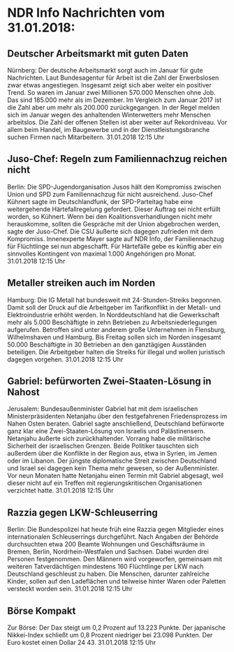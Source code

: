 # NDR Info Nachrichten vom 31.01.2018:


## Deutscher Arbeitsmarkt mit guten Daten
Nürnberg: Der deutsche Arbeitsmarkt sorgt auch im Januar für gute Nachrichten. Laut Bundesagentur für Arbeit ist die Zahl der Erwerbslosen zwar etwas angestiegen. Insgesamt zeigt sich aber weiter ein positiver Trend. So waren im Januar zwei Millionen 570.000 Menschen ohne Job. Das sind 185.000 mehr als im Dezember. Im Vergleich zum Januar 2017 ist die Zahl aber um mehr als 200.000 zurückgegangen. In der Regel melden sich im Januar wegen des anhaltenden Winterwetters mehr Menschen arbeitslos. Die Zahl der offenen Stellen ist aber weiter auf Rekordniveau. Vor allem beim Handel, im Baugewerbe und in der Dienstleistungsbranche suchen Firmen nach Mitarbeitern. 31.01.2018 12:15 Uhr 

## Juso-Chef: Regeln zum Familiennachzug reichen nicht
Berlin:	Die SPD-Jugendorganisation Jusos hält den Kompromiss zwischen Union und SPD zum Familiennachzug für nicht ausreichend. Juso-Chef Kühnert sagte im Deutschlandfunk, der SPD-Parteitag habe eine weitergehende Härtefallregelung gefordert. Dieser Auftrag sei nicht erfüllt worden, so Kühnert. Wenn bei den Koalitionsverhandlungen nicht mehr herauskomme, sollten die Gespräche mit der Union abgebrochen werden, sagte der Juso-Chef. Die CSU äußerte sich dagegen zufrieden mit dem Kompromiss. Innenexperte Mayer sagte auf NDR Info, der Familiennachzug für Flüchtlinge sei nun abgeschafft. Für Härtefälle gebe es künftig aber ein sinnvolles Kontingent von maximal 1.000 Angehörigen pro Monat. 31.01.2018 12:15 Uhr 

## Metaller streiken auch im Norden
Hamburg:	Die IG Metall hat bundesweit mit 24-Stunden-Streiks begonnen. Damit soll der Druck auf die Arbeitgeber im Tarifkonflikt in der Metall- und Elektroindustrie erhöht werden. In Norddeutschland hat die Gewerkschaft mehr als 5.000 Beschäftigte in zehn Betrieben zu Arbeitsniederlegungen aufgerufen. Betroffen sind unter anderem große Unternehmen in Flensburg, Wilhelmshaven und Hamburg. Bis Freitag sollen sich im Norden insgesamt 50.000 Beschäftigte in 30 Betrieben an den ganztägigen Ausständen beteiligen. Die Arbeitgeber halten die Streiks für illegal und wollen juristisch dagegen vorgehen. 31.01.2018 12:15 Uhr 

## Gabriel: befürworten Zwei-Staaten-Lösung in Nahost
Jerusalem: Bundesaußenminister Gabriel hat mit dem israelischen Ministerpräsidenten Netanjahu über den festgefahrenen Friedensprozess im Nahen Osten beraten. Gabriel sagte anschließend, Deutschland befürworte ganz klar eine Zwei-Staaten-Lösung von Israelis und Palästinensern. Netanjahu äußerte sich zurückhaltender. Vorrang habe die militärische Sicherheit der israelischen Grenzen. Beide Politiker tauschten sich außerdem über die Konflikte in der Region aus, etwa in Syrien, im Jemen oder im Libanon. Der jüngste diplomatische Streit zwischen Deutschland und Israel sei dagegen kein Thema mehr gewesen, so der Außenminister. Vor neun Monaten hatte Netanjahu einen Termin mit Gabriel abgesagt, weil dieser nicht auf ein Treffen mit regierungskritischen Organisationen verzichtet hatte. 31.01.2018 12:15 Uhr 

## Razzia gegen LKW-Schleuserring
Berlin:	Die Bundespolizei hat heute früh eine Razzia gegen Mitglieder eines internationalen Schleuserrings durchgeführt. Nach Angaben der Behörde durchsuchten etwa 200 Beamte Wohnungen und Geschäftsräume in Bremen, Berlin, Nordrhein-Westfalen und Sachsen. Dabei wurden drei Personen festgenommen. Den Männern wird vorgeworfen, gemeinsam mit weiteren Tatverdächtigen mindestens 160 Flüchtlinge per LKW nach Deutschland geschleust zu haben. Die Menschen, darunter zahlreiche Kinder, sollen auf den Ladeflächen und teilweise hinter Waren oder Paletten versteckt worden sein. 31.01.2018 12:15 Uhr 

## Börse Kompakt
Zur Börse: Der Dax steigt um 0,2 Prozent auf 13.223 Punkte. Der japanische Nikkei-Index schließt um 0,8 Prozent niedriger bei 23.098 Punkten. Der Euro kostet einen Dollar 24 43. 31.01.2018 12:15 Uhr 
